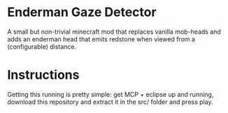 Enderman Gaze Detector
======================

A small but non-trivial minecraft mod that replaces vanilla mob-heads and adds an enderman head that emits redstone when viewed from a (configurable) distance.

Instructions
============

Getting this running is pretty simple: get MCP + eclipse up and running, download this repository and extract it in the src/ folder and press play. 